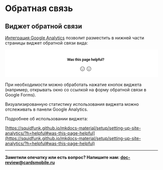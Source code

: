 # Обратная связь

## Виджет обратной связи

[Интеграция Google Analytics](analytics.md) позволит разместить в нижней части страницы виджет обратной связи вида:

![feedback](assets/page-feedback.png)

При необходимости можно обработать нажатие кнопок виджета (например, открывать окно со ссылкой на форму обратной связи в Google Forms).

Визуализированную статистику использования виджета можно отслеживать в панели Google Analytics. 

Подробнее об использовании виджета:

[https://squidfunk.github.io/mkdocs-material/setup/setting-up-site-analytics/?h=helpful#was-this-page-helpful](https://squidfunk.github.io/mkdocs-material/setup/setting-up-site-analytics/?h=helpful#was-this-page-helpful)

---
**Заметили опечатку или есть вопрос? Напишите нам: [doc-review@cardsmobile.ru](mailto:doc-review@cardsmobile.ru)**